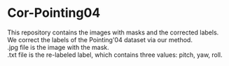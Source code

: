 # Cor-Pointing04
This repository contains the images with masks and the corrected labels. We correct the labels of the Pointing'04 dataset via our method. <br>
.jpg file is the image with the mask. <br>
.txt file is the re-labeled label, which contains three values: pitch, yaw, roll. <br>
